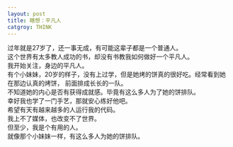 ```yaml
---
layout: post
title: 瞎想：平凡人
catgroy: THINK
---
```


过年就是27岁了，还一事无成，有可能这辈子都是一个普通人。    
这个世界有太多教人成功的书，却没有书教我如何做好一个平凡人。  
我开始关注，身边的平凡人。  
有个小妹妹，20岁的样子，没有上过学，但是她烤的饼真的很好吃。经常看到她在那边认真的烤饼，
前面排成长长的一队。  
不知道她的内心是否有获得成就感。毕竟有这么多人为了她的饼排队。  
幸好我也学了一门手艺，那就安心练好他吧。  
希望有天有越来越多的人运行我的代码。  
我上不了媒体，也改变不了世界。  
但至少，我是个有用的人。  
就像那个小妹妹一样，有这么多人为她的饼排队。  

